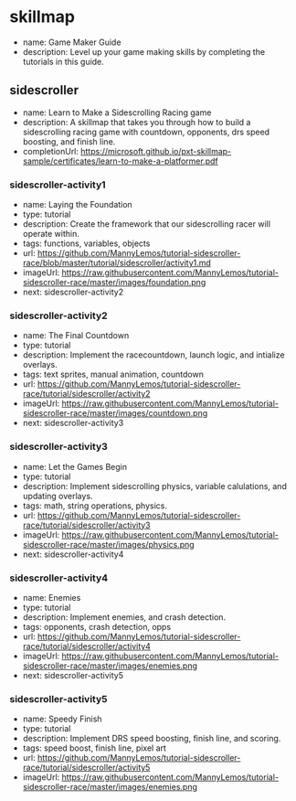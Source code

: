 

# skillmap
* name: Game Maker Guide
* description: Level up your game making skills by completing the tutorials in this guide.

## sidescroller
* name: Learn to Make a Sidescrolling Racing game
* description: A skillmap that takes you through how to build a sidescrolling racing game with countdown, opponents, drs speed boosting, and finish line.
* completionUrl: https://microsoft.github.io/pxt-skillmap-sample/certificates/learn-to-make-a-platformer.pdf

### sidescroller-activity1

* name: Laying the Foundation
* type: tutorial
* description: Create the framework that our sidescrolling racer will operate within.
* tags: functions, variables, objects
* url: https://github.com/MannyLemos/tutorial-sidescroller-race/blob/master/tutorial/sidescroller/activity1.md
* imageUrl: https://raw.githubusercontent.com/MannyLemos/tutorial-sidescroller-race/master/images/foundation.png
* next: sidescroller-activity2

### sidescroller-activity2

* name: The Final Countdown
* type: tutorial
* description: Implement the racecountdown, launch logic, and intialize overlays.
* tags: text sprites, manual animation, countdown
* url: https://github.com/MannyLemos/tutorial-sidescroller-race/tutorial/sidescroller/activity2
* imageUrl: https://raw.githubusercontent.com/MannyLemos/tutorial-sidescroller-race/master/images/countdown.png
* next: sidescroller-activity3

### sidescroller-activity3

* name: Let the Games Begin
* type: tutorial
* description: Implement sidescrolling physics, variable calulations, and updating overlays.
* tags: math, string operations, physics.
* url: https://github.com/MannyLemos/tutorial-sidescroller-race/tutorial/sidescroller/activity3
* imageUrl: https://raw.githubusercontent.com/MannyLemos/tutorial-sidescroller-race/master/images/physics.png
* next: sidescroller-activity4

### sidescroller-activity4

* name: Enemies
* type: tutorial
* description: Implement enemies, and crash detection.
* tags: opponents, crash detection, opps
* url: https://github.com/MannyLemos/tutorial-sidescroller-race/tutorial/sidescroller/activity4
* imageUrl: https://raw.githubusercontent.com/MannyLemos/tutorial-sidescroller-race/master/images/enemies.png
* next: sidescroller-activity5

### sidescroller-activity5

* name: Speedy Finish
* type: tutorial
* description: Implement DRS speed boosting, finish line, and scoring.
* tags: speed boost, finish line, pixel art
* url: https://github.com/MannyLemos/tutorial-sidescroller-race/tutorial/sidescroller/activity5
* imageUrl: https://raw.githubusercontent.com/MannyLemos/tutorial-sidescroller-race/master/images/enemies.png
